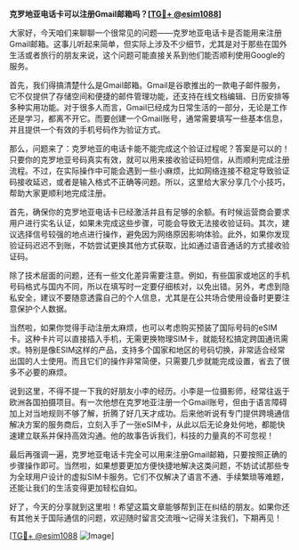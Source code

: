 **克罗地亚电话卡可以注册Gmail邮箱吗？[[TG💪+ @esim1088](https://t.me/s/esim1088)]**

大家好，今天咱们来聊聊一个很常见的问题——克罗地亚电话卡是否能用来注册Gmail邮箱。这事儿听起来简单，但实际上涉及不少细节，尤其是对于那些在国外生活或者旅行的朋友来说，这个问题可能直接关系到他们能否顺利使用Google的服务。

首先，我们得搞清楚什么是Gmail邮箱。Gmail是谷歌推出的一款电子邮件服务，它不仅提供了存储空间和便捷的邮件管理功能，还支持在线文档编辑、日历安排等多种实用功能。对于很多人而言，Gmail已经成为日常生活的一部分，无论是工作还是学习，都离不开它。而要创建一个Gmail账号，通常需要填写一些基本信息，并且提供一个有效的手机号码作为验证方式。

那么，问题来了：克罗地亚的电话卡能不能完成这个验证过程呢？答案是可以的！只要你的克罗地亚号码真实有效，就可以用来接收验证码短信，从而顺利完成注册流程。不过，在实际操作中可能会遇到一些小麻烦，比如网络连接不稳定导致验证码接收延迟，或者是输入格式不正确等问题。所以，这里给大家分享几个小技巧，帮助大家更顺利地完成注册。

首先，确保你的克罗地亚电话卡已经激活并且有足够的余额。有时候运营商会要求用户进行实名认证，如果未完成这些步骤，可能会导致无法接收验证码。其次，建议选择信号较强的地点进行操作，避免因为网络原因影响体验。此外，如果你发现验证码迟迟不到账，不妨尝试更换其他方式获取，比如通过语音通话的方式接收验证码。

除了技术层面的问题，还有一些文化差异需要注意。例如，有些国家或地区的手机号码格式与国内不同，所以在填写时一定要仔细核对，以免出错。另外，考虑到隐私安全，建议不要随意透露自己的个人信息，尤其是在公共场合使用设备时更要注意保护个人数据。

当然啦，如果你觉得手动注册太麻烦，也可以考虑购买预装了国际号码的eSIM卡。这种卡片可以直接插入手机，无需更换物理SIM卡，就能轻松搞定跨国通讯需求。特别是像ESIM这样的产品，支持多个国家和地区的号码切换，非常适合经常出国的人士使用。而且它们的操作非常简便，只需要几步就能完成设置，省去了很多不必要的麻烦。

说到这里，不得不提一下我的好朋友小李的经历。小李是一位摄影师，经常往返于欧洲各国拍摄项目。有一次他想在克罗地亚注册一个Gmail账号，但由于语言障碍加上对当地规则不够了解，折腾了好几天才成功。后来他听说有专门提供跨境通信解决方案的服务商后，立刻入手了一张eSIM卡，从此以后无论身处何地，都能快速建立联系并保持高效沟通。他的故事告诉我们，科技的力量真的不可忽视！

最后再强调一遍，克罗地亚电话卡完全可以用来注册Gmail邮箱，只要按照正确的步骤操作即可。当然啦，如果想要更加方便快捷地解决这类问题，不妨试试那些专为全球用户设计的虚拟SIM卡服务。它们不仅解决了语言不通、手续繁琐等难题，还能让我们的生活变得更加轻松自如。

好了，今天的分享就到这里啦！希望这篇文章能够帮到正在纠结的朋友。如果你还有其他关于国际通信的问题，欢迎随时留言交流哦～记得关注我们，下期再见！

[[TG💪+ @esim1088](https://t.me/s/esim1088) ![Image](https://i.postimg.cc/4NQfJmqS/Snipaste-2025-05-13-00-14-12.png)]